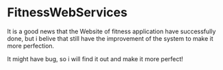# FitnessWebServices
It is a good news that the Website of fitness application have successfully done, but i belive that still have the improvement of the system to make it more perfection.

It might have bug, so i will find it out and make it more perfect!
